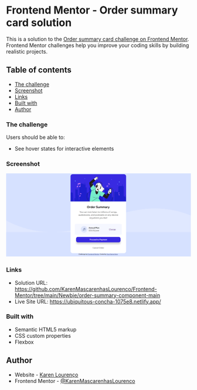 # Frontend Mentor - Order summary card solution

This is a solution to the [Order summary card challenge on Frontend Mentor](https://www.frontendmentor.io/challenges/order-summary-component-QlPmajDUj). Frontend Mentor challenges help you improve your coding skills by building realistic projects. 

## Table of contents
  - [The challenge](#the-challenge)
  - [Screenshot](#screenshot)
  - [Links](#links)
  - [Built with](#built-with)
- [Author](#author)

### The challenge

Users should be able to:

- See hover states for interactive elements

### Screenshot

![](./screenshot.png)

### Links

- Solution URL: https://github.com/KarenMascarenhasLourenco/Frontend-Mentor/tree/main/Newbie/order-summary-component-main
- Live Site URL: https://ubiquitous-concha-1075e8.netlify.app/

### Built with

- Semantic HTML5 markup
- CSS custom properties
- Flexbox

## Author

- Website - [Karen Lourenço](https://karenmascarenhaslourenco.github.io/)
- Frontend Mentor - [@KarenMascarenhasLourenco](https://www.frontendmentor.io/profile/KarenMascarenhasLourenco)